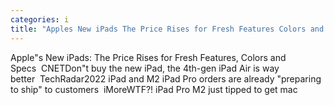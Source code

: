 ```yaml
---
categories: i
title: "Apples New iPads The Price Rises for Fresh Features Colors and Specs  CNET"
---
```

Apple"s New iPads: The Price Rises for Fresh Features, Colors and Specs&nbsp;&nbsp;CNETDon"t buy the new iPad, the 4th-gen iPad Air is way better&nbsp;&nbsp;TechRadar2022 iPad and M2 iPad Pro orders are already "preparing to ship" to customers&nbsp;&nbsp;iMoreWTF?! iPad Pro M2 just tipped to get mac